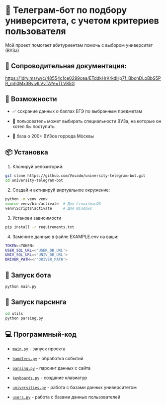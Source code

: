 # 🤖 Телеграм-бот по подбору университета, с учетом критериев пользователя

Мой проект помогает абитуриентам помочь с выбором университат (ВУЗа)

## 📕 Сопроводительная документация:
https://1drv.ms/w/c/48554c1ce0299cea/ETddkHrKrkdHp7f_BbonDLoBbS5PR_mh0Mx3BviylLVyTA?e=TLV85G


## 🚀 Возможности

- ✅ сохрание данных о баллах ЕГЭ по выбранным предметам

- 📄 пользователь может выбирать специальности ВУЗа, на которые он хотел бы поступить

- 🧠 база о 200+ ВУЗов горрода Москвы


## 📦 Установка
1. Клонируй репозиторий:
```bash
git clone https://github.com/Vovadm/university-telegram-bot.git
cd university-telegram-bot
```

2. Создай и активируй виртуальное окружение:
```bash
python -m venv venv
source venv/bin/activate  # Для Linux/macOS
venv\Scripts\activate     # Для Windows
```

3. Установи зависимости
```bash
pip install -r requirements.txt
```

4. Замените данные в файле EXAMPLE.env на ваши:
```bash
TOKEN=<TOKEN>
USER_SQL_URL=<'USER_DB_URL'>
UNIV_SQL_URL=<'UNIV_DB_URL'>
DRIVER_PATH=<r'DRIVER_PATH'>
```

## 🏃 Запуск бота
```bash
python main.py
```

## 🏃 Запуск парсинга 
```bash
cd utils
python parsing.py
```


## 💻 Программный-код

- [`main.py`](/main.py) - запуск проекта

- [`handlers.py`](/app/handlers.py) - обработка событий

- [`parsing.py`](/utils/parsing.py) - парсинг данных с сайта

- [`keyboards.py`](/app/keyboards.py) - создание клавиатур

- [`universities.py`](/db/universities.py) - работа с базами данных университетом

- [`users.py`](/db/users.py) - работа с базами данных пользователей
